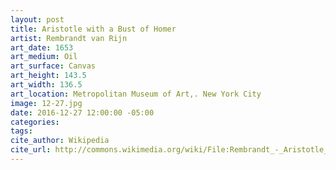 ```yaml
---
layout: post
title: Aristotle with a Bust of Homer
artist: Rembrandt van Rijn
art_date: 1653
art_medium: Oil
art_surface: Canvas
art_height: 143.5
art_width: 136.5
art_location: Metropolitan Museum of Art,. New York City
image: 12-27.jpg
date: 2016-12-27 12:00:00 -05:00
categories:
tags:
cite_author: Wikipedia
cite_url: http://commons.wikimedia.org/wiki/File:Rembrandt_-_Aristotle_with_a_Bust_of_Homer_-_WGA19232.jpg
---
```

